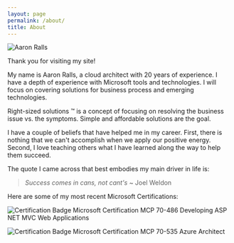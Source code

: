 ```yaml
---
layout: page
permalink: /about/
title: About
---
```




  
![Aaron Ralls][me]

Thank you for visiting my site!

My name is Aaron Ralls, a cloud architect with 20 years of experience.  I have a depth of experience with Microsoft tools and technologies. I will focus on covering solutions for business process and emerging technologies.

Right-sized solutions ™ is a concept of focusing on resolving the business issue vs. the symptoms. Simple and affordable solutions are the goal.

I have a couple of beliefs that have helped me in my career. First, there is nothing that we can't accomplish when we apply our positive energy. Second, I love teaching others what I have learned along the way to help them succeed. 

The quote I came across that best embodies my main driver in life is:
> *Success comes in cans, not cant's* ~ Joel Weldon


Here are some of my most recent Microsoft Certifications:

![Certification Badge Microsoft Certification MCP 70-486 Developing ASP NET MVC Web Applications][MCP70-486]
 
![Certification Badge Microsoft Certification MCP 70-535 Azure Architect][MCP70-535]

[me]: ../assets/images/about/aaron-ralls.jpg "Aaron Ralls software architect MCP"
[MCP70-486]: ../assets/images/about/exam-486-developing-asp-net-mvc-web-applications-300x300.png "Microsoft Certification MCP 70-486 Developing ASP NET MVC Web Applications"
[MCP70-535]: ../assets/images/about/exam-535-architecting-microsoft-azure-solutions-300x300.png "Microsoft Certification MCP 70-535 Azure Architect"